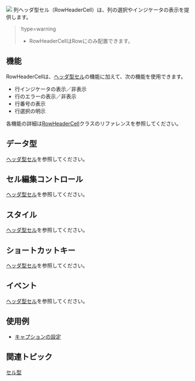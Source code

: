 ![](/DOCUMENT_SITE_LINK_PREFIX_HERE/document-site-files/images/f148c511-6e98-4b55-9904-150a375d5825/images/userguide/celltype_rowheadercell_01.png)
列ヘッダ型セル（RowHeaderCell）は、列の選択やインジケータの表示を提供します。

> !type=warning
>
> * RowHeaderCellはRowにのみ配置できます。

## 機能

RowHeaderCellは、[ヘッダ型セル](gcdocsite__documentlink?toc-item-id=c2380a3d-f24a-4646-a476-778c48229309)の機能に加えて、次の機能を使用できます。
* 行インジケータの表示／非表示
* 行のエラーの表示／非表示
* 行番号の表示
* 行選択の明示

各機能の詳細は[RowHeaderCell](gcdocsite__documentlink?toc-item-id=340c0a6d-2586-4dfd-911f-522d3844501b)クラスのリファレンスを参照してください。

## データ型

[ヘッダ型セル](gcdocsite__documentlink?toc-item-id=c2380a3d-f24a-4646-a476-778c48229309)を参照してください。

## セル編集コントロール

[ヘッダ型セル](gcdocsite__documentlink?toc-item-id=c2380a3d-f24a-4646-a476-778c48229309)を参照してください。

## スタイル

[ヘッダ型セル](gcdocsite__documentlink?toc-item-id=c2380a3d-f24a-4646-a476-778c48229309)を参照してください。

## ショートカットキー

[ヘッダ型セル](gcdocsite__documentlink?toc-item-id=c2380a3d-f24a-4646-a476-778c48229309)を参照してください。

## イベント

[ヘッダ型セル](gcdocsite__documentlink?toc-item-id=c2380a3d-f24a-4646-a476-778c48229309)を参照してください。

## 使用例

* [キャプションの設定](gcdocsite__documentlink?toc-item-id=d0f5c0a3-3a9d-4770-bb8d-d43feab63f76)

## 関連トピック

[セル型](gcdocsite__documentlink?toc-item-id=53f8b81b-ef95-42e6-b7e8-1e7438c9cf39)